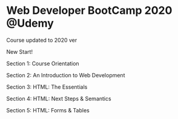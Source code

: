 # Web Developer BootCamp 2020 @Udemy
<p> Course updated to 2020 ver</p>
<p> New Start!</p>
<p>Section 1: Course Orientation</p>
<p>Section 2: An Introduction to Web Development</p>
<p>Section 3: HTML: The Essentials</p>
<p>Section 4: HTML: Next Steps & Semantics</p>
<p>Section 5: HTML: Forms & Tables</p>
